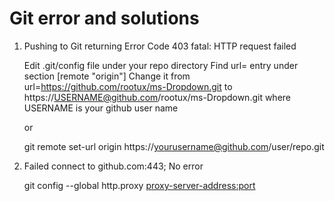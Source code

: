 Git error and solutions
========

1. Pushing to Git returning Error Code 403 fatal: HTTP request failed

   Edit .git/config file under your repo directory
   Find url= entry under section [remote "origin"]
   Change it from url=https://github.com/rootux/ms-Dropdown.git to https://USERNAME@github.com/rootux/ms-Dropdown.git
   where USERNAME is your github user name

   or
   
   git remote set-url origin https://yourusername@github.com/user/repo.git

   
2. Failed connect to github.com:443; No error

   git config --global http.proxy <proxy-server-address:port>


